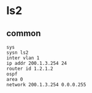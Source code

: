 # ls2
## common
```
sys
sysn ls2
inter vlan 1
ip addr 200.1.3.254 24
router id 1.2.1.2
ospf
area 0
network 200.1.3.254 0.0.0.255
```
